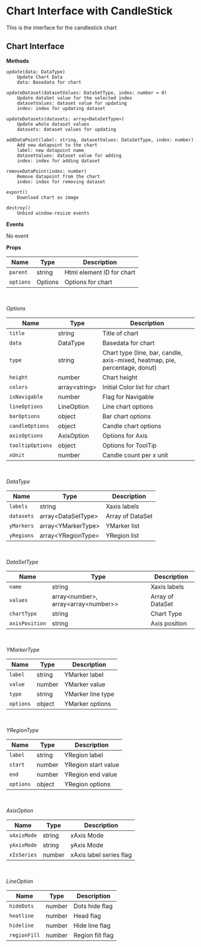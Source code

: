 # Chart Interface with CandleStick
This is the interface for the candlestick chart

## Chart Interface

**Methods**

    update(data: DataType)
        Update Chart Data
        data: Basedata for chart

    updateDataset(datasetValues: DataSetType, index: number = 0)
        Update dataSet value for the selected index
        datasetValues: dataset value for updating
        index: index for updating dataset

    updateDatasets(datasets: array<DataSetType>)
        Update whole dataset values
        datasets: dataset values for updating

    addDataPoint(label: string, datasetValues: DataSetType, index: number)
        Add new datapoint to the chart
        label: new datapoint name
        datasetValues: dataset value for adding
        index: index for adding dataset

    removeDataPoint(index: number)
        Remove datapoint from the chart
        index: index for removing dataset

    export()
        Download chart as image

    destroy()
        Unbind window-resize events


**Events**

No event

**Props**

| Name | Type | Description |
| --- | --- | --- |
| `parent` | string | Html element ID for chart  |
| `options` | Options | Options for chart |

<br/>

*Options*

| Name             | Type            | Description                                                                   |
|------------------|-----------------|-------------------------------------------------------------------------------|
| `title`          | string          | Title of chart                                                                |
| `data`           | DataType        | Basedata for chart                                                            |
| `type`           | string          | Chart type \(line, bar, candle, axis-mixed, heatmap, pie, percentage, donut\) |
| `height`         | number          | Chart height                                                                  |
| `colors`         | array\<string\> | Initial Color list for chart                                                  |
| `isNavigable`    | number          | Flag for Navigable                                                            |
| `lineOptions`    | LineOption      | Line chart options                                                            |
| `barOptions`     | object          | Bar chart options                                                             |
| `candleOptions`  | object       | Candle chart options                                                          |
| `axisOptions`    | AxisOption      | Options for Axis                                                              |
| `tooltipOptions` | object          | Options for ToolTip                                                           |
| `xUnit`          | number          | Candle count per x unit                                                       |

<br/>

*DataType*

| Name          | Type                 | Description                  |
|---------------|----------------------|------------------------------|
| `labels`      | string               | Xaxis labels                 |
| `datasets`    | array\<DataSetType\> | Array of DataSet             |
| `yMarkers`    | array\<YMarkerType\> | YMarker list                 |
| `yRegions`    | array\<YRegionType\> | YRegion list                 |

<br/>

*DataSetType*

| Name           | Type                                      | Description      |
|----------------|-------------------------------------------|------------------|
| `name`         | string                                    | Xaxis labels     |
| `values`       | array\<number\>, array\<array\<number\>\> | Array of DataSet |
| `chartType`    | string                                    | Chart Type       |
| `axisPosition` | string                                    | Axis position    |

<br/>

*YMarkerType*

| Name      | Type   | Description       |
|-----------|--------|-------------------|
| `label`   | string | YMarker label     |
| `value`   | number | YMarker value     |
| `type`    | string | YMarker line type |
| `options` | object | YMarker options   |

<br/>

*YRegionType*

| Name      | Type   | Description         |
|-----------|--------|---------------------|
| `label`   | string | YRegion label       |
| `start`   | number | YRegion start value |
| `end`     | number | YRegion end value   |
| `options` | object | YRegion options     |

<br/>

*AxisOption*

| Name      | Type   | Description             |
|-----------|--------|-------------------------|
| `xAxisMode`   | string | xAxis Mode              |
| `yAxisMode`   | string | yAxis Mode              |
| `xIsSeries`   | number | xAxis label series flag |

<br/>

*LineOption*

| Name         | Type   | Description      |
|--------------|--------|------------------|
| `hideDots`   | number | Dots hide flag   |
| `heatline`   | number | Head flag        |
| `hideline`   | number | Hide line flag   |
| `regionFill` | number | Region fill flag |